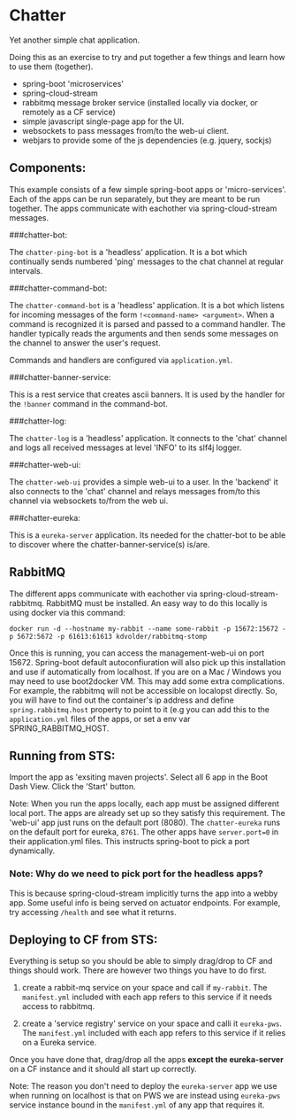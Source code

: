 Chatter
=======

Yet another simple chat application.

Doing this as an exercise to try and put together a few things and learn how to
use them (together).

 - spring-boot 'microservices'
 - spring-cloud-stream
 - rabbitmq message broker service (installed locally via docker, or remotely as a CF service)
 - simple javascript single-page app for the UI.
 - websockets to pass messages from/to the web-ui client.
 - webjars to provide some of the js dependencies (e.g. jquery, sockjs)
  
Components:
-----------

This example consists of a few simple spring-boot apps or 'micro-services'. Each of the
apps can be run separately, but they are meant to be run together. The apps communicate
with eachother via spring-cloud-stream messages.

###chatter-bot:

The `chatter-ping-bot` is a 'headless' application. It is a bot which continually sends
numbered 'ping' messages to the chat channel at regular intervals.

###chatter-command-bot:

The `chatter-command-bot` is a 'headless' application. It is a bot which listens for 
incoming messages of the form `!<command-name> <argument>`. When a command is recognized
it is parsed and passed to a command handler. The handler typically reads the arguments
and then sends some messages on the channel to answer the user's request.

Commands and handlers are configured via `application.yml`.

###chatter-banner-service:

This is a rest service that creates ascii banners. It is used by the handler for the `!banner` command
in the command-bot.

###chatter-log:

The `chatter-log` is a 'headless' application. It connects to the 'chat' channel 
and logs all received messages at level 'INFO' to its slf4j logger.

###chatter-web-ui:

The `chatter-web-ui` provides a simple web-ui to a user. In the 'backend' it 
also connects to the 'chat' channel and relays messages from/to this channel 
via websockets to/from the web ui.

###chatter-eureka:

This is a `eureka-server` application. Its needed for the chatter-bot to be able
to discover where the chatter-banner-service(s) is/are.

RabbitMQ
--------

The different apps communicate with eachother via spring-cloud-stream-rabbitmq. RabbitMQ must be installed.
An easy way to do this locally is using docker via this command:

    docker run -d --hostname my-rabbit --name some-rabbit -p 15672:15672 -p 5672:5672 -p 61613:61613 kdvolder/rabbitmq-stomp

Once this is running, you can access the management-web-ui on port 15672. Spring-boot default autoconfiuration will 
also pick up this installation and use if automatically from localhost. If you are on a Mac / Windows you may need 
to use boot2docker VM. This may add some extra complications. For example, the rabbitmq will not be accessible on localopst directly. So, you will have to  find out the container's ip address and define `spring.rabbitmq.host` property to point to it (e.g you can add this to the `application.yml` files of the apps, or set a env var SPRING_RABBITMQ_HOST.

Running from STS:
-----------------

Import the app as 'exsiting maven projects'. Select all 6 app in the Boot Dash View. Click the 'Start' button.

Note: When you run the apps locally, each app must be assigned different local
port.  The apps are already set up so they satisfy this requirement. The 'web-ui' app just runs on the default port (8080).
The `chatter-eureka` runs on the default port for eureka, `8761`. The other apps have `server.port=0` in their application.yml files. This instructs spring-boot to pick a port dynamically.

### Note: Why do we need to pick port for the headless apps? 

This is because spring-cloud-stream implicitly turns the app into a webby app. Some useful info is being served on actuator endpoints. For example, try accessing `/health` and see what it returns.

Deploying to CF from STS:
-------------------------

Everything is setup so you should be able to simply drag/drop to CF and things should work. There are however two things you
have to do first.

1) create a rabbit-mq service on your space and call if `my-rabbit`. The `manifest.yml` included with each app refers to this
service if it needs access to rabbitmq.

2) create a 'service registry' service on your space and calli it `eureka-pws`. The `manifest.yml` included with each app refers to this
service if it relies on a Eureka service.

Once you have done that, drag/drop all the apps **except the eureka-server** on a CF instance and it should all start up correctly.

Note: The reason you don't need to deploy the `eureka-server` app we use when running on localhost is that on PWS we are instead
using `eureka-pws` service instance bound in the `manifest.yml` of any app that requires it.
 
